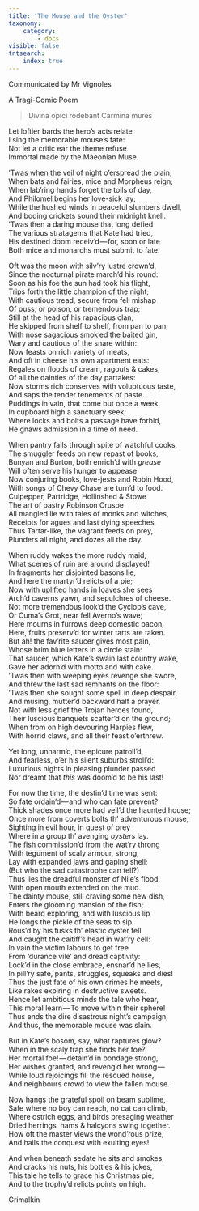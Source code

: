 ```yaml
---
title: 'The Mouse and the Oyster'
taxonomy:
    category:
        - docs
visible: false
tntsearch:
    index: true
---
```


<div class="author">Communicated by Mr Vignoles</div>

<span class="title">A Tragi-Comic Poem</span>

> Divina opici rodebant Carmina mures

Let loftier bards the hero’s acts relate,  
I sing the memorable mouse’s fate:  
Not let a critic ear the theme refuse  
Immortal made by the Maeonian Muse.

’Twas when the veil of night o’erspread the plain,  
When bats and fairies, mice and Morpheus reign;  
When lab’ring hands forget the toils of day,  
And Philomel begins her love-sick lay;  
While the hushed winds in peaceful slumbers dwell,  
And boding crickets sound their midnight knell.  
’Twas then a daring mouse that long defied  
The various stratagems that Kate had tried,  
His destined doom receiv’d — for, soon or late  
Both mice and monarchs must submit to fate.

Oft was the moon with silv’ry lustre crown’d,  
Since the nocturnal pirate march’d his round:  
Soon as his foe the sun had took his flight,  
Trips forth the little champion of the night;  
With cautious tread, secure from fell mishap  
Of puss, or poison, or tremendous trap;  
Still at the head of his rapacious clan,  
He skipped from shelf to shelf, from pan to pan;  
With nose sagacious smok’ed the baited gin,  
Wary and cautious of the snare within:  
Now feasts on rich variety of meats,  
And oft in cheese his own apartment eats:  
Regales on floods of cream, ragouts & cakes,  
Of all the dainties of the day partakes:  
Now storms rich conserves with voluptuous taste,  
And saps the tender tenements of paste.  
Puddings in vain, that come but once a week,  
In cupboard high a sanctuary seek;  
Where locks and bolts a passage have forbid,  
He gnaws admission in a time of need.  

When pantry fails through spite of watchful cooks,  
The smuggler feeds on new repast of books,  
Bunyan and Burton, both enrich’d with *grease*  
Will often serve his hunger to appease  
Now conjuring books, love-jests and Robin Hood,  
With songs of Chevy Chase are turn’d to food.  
Culpepper, Partridge, Hollinshed & Stowe  
The art of pastry Robinson Crusoe  
All mangled lie with tales of monks and witches,  
Receipts for agues and last dying speeches,  
Thus Tartar-like, the vagrant feeds on prey,  
Plunders all night, and dozes all the day.

When ruddy wakes the more ruddy maid,  
What scenes of ruin are around displayed!  
In fragments her disjointed basons lie,  
And here the martyr’d relicts of a pie;  
Now with uplifted hands in loaves she sees  
Arch’d caverns yawn, and sepulchres of cheese.  
Not more tremendous look’d the Cyclop’s cave,  
Or Cuma’s Grot, near fell Averno’s wave;  
Here mourns in furrows deep domestic bacon,  
Here, fruits preserv’d for winter tarts are taken.  
But ah! the fav’rite saucer gives most pain,  
Whose brim blue letters in a circle stain:  
That saucer, which Kate’s swain last country wake,  
Gave her adorn’d with motto and with cake.  
’Twas then with weeping eyes revenge she swore,  
And threw the last sad remnants on the floor:  
’Twas then she sought some spell in deep despair,  
And musing, mutter’d backward half a prayer.  
Not with less grief the Trojan heroes found,  
Their luscious banquets scatter’d on the ground;  
When from on high devouring Harpies flew,  
With horrid claws, and all their feast o’erthrew.

Yet long, unharm’d, the epicure patroll’d,  
And fearless, o’er his silent suburbs stroll’d:  
Luxurious nights in pleasing plunder passed  
Nor dreamt that *this* was doom’d to be his last!

For now the time, the destin’d time was sent:  
So fate ordain’d — and who can fate prevent?  
Thick shades once more had veil’d the haunted house;  
Once more from coverts bolts th’ adventurous mouse,  
Sighting in evil hour, in quest of prey  
Where in a group th’ avenging *oysters* lay.  
The fish commission’d from the wat’ry throng  
With tegument of scaly armour, strong,  
Lay with expanded jaws and gaping shell;  
(But who the sad catastrophe can tell?)  
Thus lies the dreadful monster of Nile’s flood,  
With open mouth extended on the mud.  
The dainty mouse, still craving some new dish,  
Enters the glooming mansion of the fish;  
With beard exploring, and with luscious lip  
He longs the pickle of the seas to sip.  
Rous’d by his tusks th’ elastic oyster fell  
And caught the caitiff’s head in wat’ry cell:  
In vain the victim labours to get free  
From ‘durance vile’ and dread captivity:  
Lock’d in the close embrace, ensnar’d he lies,  
In pill’ry safe, pants, struggles, squeaks and dies!  
Thus the just fate of his own crimes he meets,  
Like rakes expiring in destructive sweets.  
Hence let ambitious minds the tale who hear,  
This moral learn — To move within their sphere!  
Thus ends the dire disastrous night’s campaign,  
And thus, the memorable mouse was slain.  

But in Kate’s bosom, say, what raptures glow?  
When in the scaly trap she finds her foe?  
Her mortal foe! — detain’d in bondage strong,  
Her wishes granted, and reveng’d her wrong —   
While loud rejoicings fill the rescued house,  
And neighbours crowd to view the fallen mouse.  

Now hangs the grateful spoil on beam sublime,  
Safe where no boy can reach, no cat can climb,  
Where ostrich eggs, and birds presaging weather  
Dried herrings, hams & halcyons swing together.  
How oft the master views the wond’rous prize,  
And hails the conquest with exulting eyes!

And when beneath sedate he sits and smokes,  
And cracks his nuts, his bottles & his jokes,  
This tale he tells to grace his Christmas pie,  
And to the trophy’d relicts points on high.

Grimalkin